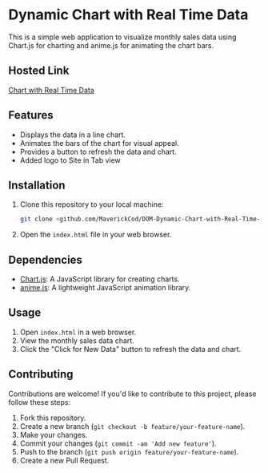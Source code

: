 # Dynamic Chart with Real Time Data

This is a simple web application to visualize monthly sales data using Chart.js for charting and anime.js for animating the chart bars.


## Hosted Link
[Chart with Real Time Data](https://maverickcod.github.io/DOM-Dynamic-Chart-with-Real-Time-Data/)

## Features

- Displays the data in a line chart.
- Animates the bars of the chart for visual appeal.
- Provides a button to refresh the data and chart.
- Added logo to Site in Tab view

## Installation

1. Clone this repository to your local machine:

   ```bash
   git clone <github.com/MaverickCod/DOM-Dynamic-Chart-with-Real-Time-Data>
   ```

2. Open the `index.html` file in your web browser.

## Dependencies

- [Chart.js](https://www.chartjs.org/): A JavaScript library for creating charts.
- [anime.js](https://animejs.com/): A lightweight JavaScript animation library.

## Usage

1. Open `index.html` in a web browser.
2. View the monthly sales data chart.
3. Click the "Click for New Data" button to refresh the data and chart.

## Contributing

Contributions are welcome! If you'd like to contribute to this project, please follow these steps:

1. Fork this repository.
2. Create a new branch (`git checkout -b feature/your-feature-name`).
3. Make your changes.
4. Commit your changes (`git commit -am 'Add new feature'`).
5. Push to the branch (`git push origin feature/your-feature-name`).
6. Create a new Pull Request.
